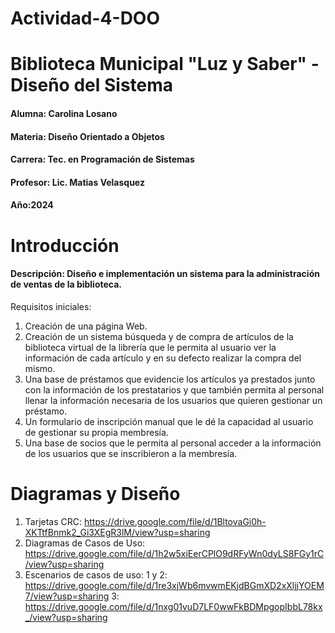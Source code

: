 # Actividad-4-DOO

# Biblioteca Municipal "Luz y Saber" - Diseño del Sistema
#### Alumna: Carolina Losano
#### Materia: Diseño Orientado a Objetos
#### Carrera: Tec. en Programación de Sistemas
#### Profesor: Lic. Matias Velasquez
#### Año:2024

# Introducción
#### Descripción: Diseño e implementación un sistema para la administración de ventas de la biblioteca.

Requisitos iniciales: 
 
1. Creación de una página Web. 
2. Creación de un sistema búsqueda y de compra de artículos de la biblioteca virtual de la 
librería que le permita al usuario ver la información de cada artículo y en su defecto 
realizar la compra del mismo. 
3. Una base de préstamos que evidencie los artículos ya prestados junto con la 
información de los prestatarios y que también permita al personal llenar la información 
necesaria de los usuarios que quieren gestionar un préstamo. 
4. Un formulario de inscripción manual que le dé la capacidad al usuario de gestionar su 
propia membresía. 
5. Una base de socios que le permita al personal acceder a la información de los usuarios 
que se inscribieron a la membresía.

# Diagramas y Diseño

1. Tarjetas CRC: https://drive.google.com/file/d/1BltovaGi0h-XKTtfBnmk2_Gi3XEgR3lM/view?usp=sharing
2. Diagramas de Casos de Uso: https://drive.google.com/file/d/1h2w5xiEerCPlO9dRFyWn0dyLS8FGy1rC/view?usp=sharing
3. Escenarios de casos de uso:
   1 y 2: https://drive.google.com/file/d/1re3xjWb6mvwmEKjdBGmXD2xXljjYOEM7/view?usp=sharing
   3: https://drive.google.com/file/d/1nxg01vuD7LF0wwFkBDMpgopIbbL78kx_/view?usp=sharing
